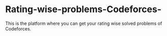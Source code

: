 # Rating-wise-problems-Codeforces-
This is the platform where you can get your rating wise solved problems of Codeforces.
